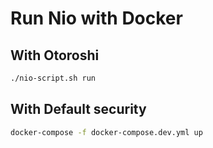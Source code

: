 # Run Nio with Docker

## With Otoroshi

```sh
./nio-script.sh run
```

## With Default security

```sh
docker-compose -f docker-compose.dev.yml up
```